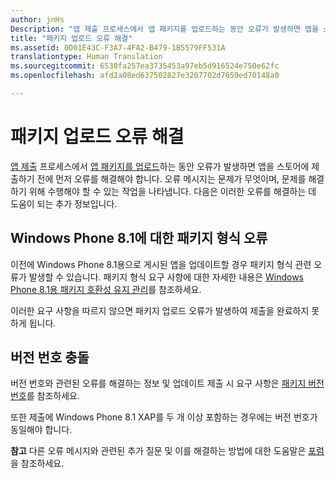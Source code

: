 ```yaml
---
author: jnHs
Description: "앱 제출 프로세스에서 앱 패키지를 업로드하는 동안 오류가 발생하면 앱을 스토어에 제출하기 전에 먼저 오류를 해결해야 합니다."
title: "패키지 업로드 오류 해결"
ms.assetid: 0D01E43C-F3A7-4FA2-B479-1B5579FF531A
translationtype: Human Translation
ms.sourcegitcommit: 6530fa257ea3735453a97eb5d916524e750e62fc
ms.openlocfilehash: afd2a08ed637502827e3207702d7659ed70148a0

---
```


# 패키지 업로드 오류 해결


[앱 제출](app-submissions.md) 프로세스에서 [앱 패키지를 업로드](upload-app-packages.md)하는 동안 오류가 발생하면 앱을 스토어에 제출하기 전에 먼저 오류를 해결해야 합니다. 오류 메시지는 문제가 무엇이며, 문제를 해결하기 위해 수행해야 할 수 있는 작업을 나타냅니다. 다음은 이러한 오류를 해결하는 데 도움이 되는 추가 정보입니다.

## Windows Phone 8.1에 대한 패키지 형식 오류


이전에 Windows Phone 8.1용으로 게시된 앱을 업데이트할 경우 패키지 형식 관련 오류가 발생할 수 있습니다. 패키지 형식 요구 사항에 대한 자세한 내용은 [Windows Phone 8.1용 패키지 호환성 유지 관리](guidance-for-app-package-management.md#maintaining-package-compatibility-for-windows-phone-8-1)를 참조하세요.

이러한 요구 사항을 따르지 않으면 패키지 업로드 오류가 발생하여 제출을 완료하지 못하게 됩니다.

## 버전 번호 충돌


버전 번호와 관련된 오류를 해결하는 정보 및 업데이트 제출 시 요구 사항은 [패키지 버전 번호](package-version-numbering.md)를 참조하세요.

또한 제출에 Windows Phone 8.1 XAP를 두 개 이상 포함하는 경우에는 버전 번호가 동일해야 합니다.

**참고** 다른 오류 메시지와 관련된 추가 질문 및 이를 해결하는 방법에 대한 도움말은 [포럼](http://go.microsoft.com/fwlink/p/?LinkId=224196)을 참조하세요.

 

 

 







<!--HONumber=Jun16_HO4-->


